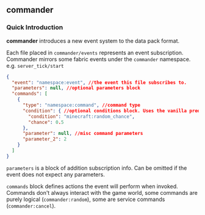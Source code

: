 ## commander

### Quick Introduction

**commander** introduces a new event system to the data pack format.

Each file placed in `commander/events` represents an event subscription. Commander mirrors some fabric events under the `commander` namespace. e.g. `server_tick/start`

```json
{
  "event": "namespace:event", //the event this file subscribes to.
  "parameters": null, //optional parameters block
  "commands": [
    {
      "type": "namespace:command", //command type
      "condition": { //optional conditions block. Uses the vanilla predicates system
        "condition": "minecraft:random_chance",
        "chance": 0.5
      },
      "parameter": null, //misc command parameters
      "parameter_2": 2
    }
  ]
}
```

`parameters` is a block of addition subscription info. Can be omitted if the event does not expect any parameters.

`commands` block defines actions the event will perform when invoked. Commands don't always interact with the game world, some commands are purely logical (`commander:random`), some are service commands (`commander:cancel`).
